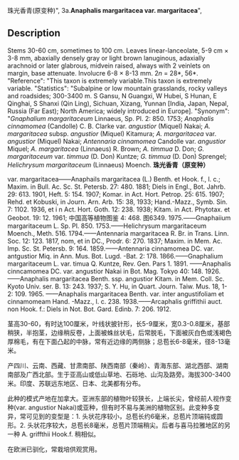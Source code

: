 珠光香青(原变种)",
3a.**Anaphalis margaritacea var. margaritacea**",

## Description
Stems 30-60 cm, sometimes to 100 cm. Leaves linear-lanceolate, 5-9 cm × 3-8 mm, abaxially densely gray or light brown lanuginous, adaxially arachnoid or later glabrous, midvein raised, always with 2 veinlets on margin, base attenuate. Involucre 6-8 × 8-13 mm. 2*n* = 28*, 56*.
  "Reference": "This taxon is extremely variable.This taxon is extremely variable.
  "Statistics": "Subalpine or low mountain grasslands, rocky valleys and roadsides; 300-3400 m. S Gansu, N Guangxi, W Hubei, S Hunan, E Qinghai, S Shanxi (Qin Ling), Sichuan, Xizang, Yunnan [India, Japan, Nepal, Russia (Far East); North America; widely introduced in Europe].
  "Synonym": "*Gnaphalium margaritaceum* Linnaeus, Sp. Pl. 2: 850. 1753; *Anaphalis cinnamomea* (Candolle) C. B. Clarke var. *angustior* (Miquel) Nakai; *A. margaritacea* subsp. *angustior* (Miquel) Kitamura; *A. margaritacea* var. *angustior* (Miquel) Nakai; *Antennaria cinnamomea* Candolle var. *angustior* Miquel; *A. margaritacea* (Linnaeus) R. Brown; *A. timmua* D. Don; *G. margaritaceum* var. *timmua* (D. Don) Kuntze; *G. timmua* (D. Don) Sprengel; *Helichrysum margaritaceum* (Linnaeus) Moench.
**珠光香青（原变种）**

var. margaritacea——Anaphails margaritacea (L.) Benth. et Hook. f., l. c.; Maxim. in Bull. Ac. Sc. St. Petersb. 27: 480. 1881; Diels in Engl., Bot. Jahrb. 29: 613. 1901, Heft. 5: 154. 1907; Komar. in Act. Hort. Petrop. 25: 615. 1907; Rehd. et Kobuski, in Journ. Arn. Arb. 15: 38, 1933; Hand.-Mazz., Symb. Sin. 7: 1102. 1936, et i n Act. Hort. Goth. 12: 238. 1938; Kitam. in Act. Phytotax. et Geobot. 19: 12. 1961; 中国高等植物图鉴 4: 468. 图6349. 1975.——Gnaphaiium margaritaceum L. Sp. Pl. 850. 1753.——Helichrysum margaritaceum Moench., Meth. 516. 1794.——Antennaria margaritacea R. Br. in Trans. Linn. Soc. 12: 123. 1817, nom, et in DC., Prodr. 6: 270. 1837; Maxim. in Mem. Ac. Imp. Sc. St. Petersb. 9: 164. 1859.——Antennaria cinnamomea DC. var. antgustior Miq. in Ann. Mus. Bot. Lugd. -Bat. 2: 178. 1866.——Gnaphalium margaritaceum L. var. timua Q. Kuntze, Rev. Gen. Pars 1. 1891. ——Anaphalis cinncamomea DC. var. angustior Nakai in Bot. Mag. Tokyo 40: 148. 1926.——Anaphalis margaritacea Benth. ssp. angustior Kitam. in Mem. Coll. Sc. Kyoto Univ. ser. B. 13: 243. 1937; S. Y. Hu, in Quart. Journ. Taiw. Mus. 18, 1-2: 109. 1965. ——Anaphalis margaritacea Benth. var. inter angustifoliam et cinnamomeam Hand. -Mazz., l. c. 238. 1938.——Arcaphalis griffithii auct. non Hook. f.: Diels in Not. Bot. Gard. Edinb. 7: 206. 1912.

茎高30-60，有时达100厘米，叶线状披针形，长5-9厘米，宽0.3-0.8厘米，基部稍狭，半抱茎，边缘稍反卷，上面被蛛丝状毛，后常脱毛，下面被灰白色或浅褐色厚棉毛，有在下面凸起的中脉，常有近边缘的两侧脉；总苞长6-8毫米，径8-13毫米。

产四川、云南、西藏、甘肃南部、陕西南部（秦岭）、青海东部、湖北西部、湖南南部及广西北部。生于亚高山或低山草地、石砾地、山沟及路旁。海拔300-3400米。印度、苏联远东地区、日本、北美都有分布。

此种的模式产地在加拿大。亚洲东部的植物叶较狭长，上端长尖，曾经前人视作变种(var. angustior Nakai)或亚种，但有时不易与美洲的植物区别。此变种多变异，常可见到的变型是：1. 头状花序较小，总苞长约6毫米，总苞片顶端钝或圆形。2. 头状花序较大，总苞长8毫米，总苞片顶端稍尖。后者与喜马拉雅地区的另一种 A. griffthii Hook.f. 稍相似。

在欧洲已驯化，常栽培供观赏用。
